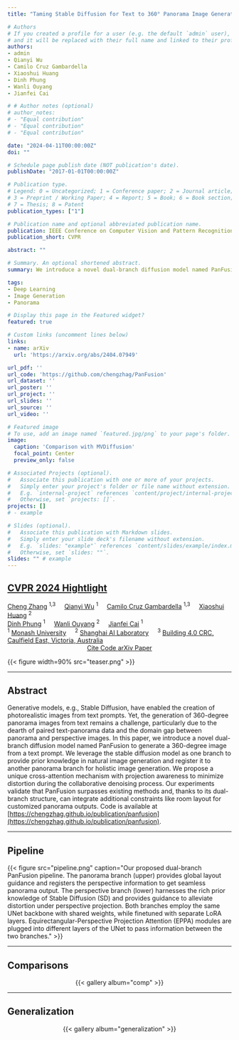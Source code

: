 ```yaml
---
title: "Taming Stable Diffusion for Text to 360° Panorama Image Generation"

# Authors
# If you created a profile for a user (e.g. the default `admin` user), write the username (folder name) here 
# and it will be replaced with their full name and linked to their profile.
authors:
- admin
- Qianyi Wu
- Camilo Cruz Gambardella
- Xiaoshui Huang
- Dinh Phung
- Wanli Ouyang
- Jianfei Cai

# # Author notes (optional)
# author_notes:
# - "Equal contribution"
# - "Equal contribution"
# - "Equal contribution"

date: "2024-04-11T00:00:00Z"
doi: ""

# Schedule page publish date (NOT publication's date).
publishDate: "2017-01-01T00:00:00Z"

# Publication type.
# Legend: 0 = Uncategorized; 1 = Conference paper; 2 = Journal article;
# 3 = Preprint / Working Paper; 4 = Report; 5 = Book; 6 = Book section;
# 7 = Thesis; 8 = Patent
publication_types: ["1"]

# Publication name and optional abbreviated publication name.
publication: IEEE Conference on Computer Vision and Pattern Recognition
publication_short: CVPR

abstract: ""

# Summary. An optional shortened abstract.
summary: We introduce a novel dual-branch diffusion model named PanFusion to generate a 360-degree image from a text prompt.

tags:
- Deep Learning
- Image Generation
- Panorama

# Display this page in the Featured widget?
featured: true

# Custom links (uncomment lines below)
links:
- name: arXiv
  url: 'https://arxiv.org/abs/2404.07949'

url_pdf: ''
url_code: 'https://github.com/chengzhag/PanFusion'
url_dataset: ''
url_poster: ''
url_project: ''
url_slides: ''
url_source: ''
url_video: ''

# Featured image
# To use, add an image named `featured.jpg/png` to your page's folder. 
image:
  caption: 'Comparison with MVDiffusion'
  focal_point: Center
  preview_only: false

# Associated Projects (optional).
#   Associate this publication with one or more of your projects.
#   Simply enter your project's folder or file name without extension.
#   E.g. `internal-project` references `content/project/internal-project/index.md`.
#   Otherwise, set `projects: []`.
projects: []
# - example

# Slides (optional).
#   Associate this publication with Markdown slides.
#   Simply enter your slide deck's filename without extension.
#   E.g. `slides: "example"` references `content/slides/example/index.md`.
#   Otherwise, set `slides: ""`.
slides: "" # example
---
```


<!-- {{% callout note %}}
Click the *Cite* button above to demo the feature to enable visitors to import publication metadata into their reference management software.
{{% /callout %}}

{{% callout note %}}
Create your slides in Markdown - click the *Slides* button to check out the example.
{{% /callout %}}

Supplementary notes can be added here, including [code, math, and images](https://wowchemy.com/docs/writing-markdown-latex/). -->


## [<div class="publication-header">CVPR 2024 Hightlight</div>](https://cvpr.thecvf.com/Conferences/2024)

<div class="publication-header">
  <a href="https://chengzhag.github.io/" target="_blank">Cheng Zhang</a>
  <sup>1,3</sup>
  &nbsp; &nbsp;
  <a href="https://wuqianyi.top" target="_blank">Qianyi Wu</a>
  <sup>1</sup>
  &nbsp; &nbsp;
  <a href="https://www.researchgate.net/profile/Camilo-Cruz-Gambardella" target="_blank">Camilo Cruz Gambardella</a>
  <sup>1,3</sup>
  &nbsp; &nbsp;
  <a href="https://xiaoshuihuang.github.io" target="_blank">Xiaoshui Huang</a>
  <sup>2</sup>
  <!-- &nbsp; &nbsp; -->
  <br />
  <a href="https://dinhphung.ml" target="_blank">Dinh Phung</a>
  <sup>1</sup>
  &nbsp; &nbsp;
  <a href="https://wlouyang.github.io" target="_blank">Wanli Ouyang</a>
  <sup>2</sup>
  &nbsp; &nbsp;
  <a href="https://jianfei-cai.github.io" target="_blank">Jianfei Cai</a>
  <sup>1</sup>
</div>

<div class="publication-header">
  <sup>1</sup>
  <a href="https://www.monash.edu" target="_blank">Monash University</a> 
  &nbsp; &nbsp;
  <!-- <br /> -->
  <sup>2</sup>
  <a href="https://www.shlab.org.cn" target="_blank">Shanghai AI Laboratory</a> 
  <!-- <br /> -->
  &nbsp; &nbsp;
  <sup>3</sup>
  <a href="https://building4pointzero.org" target="_blank">Building 4.0 CRC, Caulfield East, Victoria, Australia</a>
</div>

<center>
  <a href="#" class="btn btn-outline-primary js-cite-modal" data-filename="cite.bib">
  Cite
  </a>
  <a href="https://github.com/chengzhag/PanFusion" class="btn btn-outline-primary" target="_blank">
  Code
  </a>
  <!-- <a href="https://www.youtube.com/watch?v=Kg0du7mFu60" class="btn btn-outline-primary" target="_blank">
  YouTube
  </a>
  <a href="https://www.bilibili.com/video/BV1By4y1g7c5/" class="btn btn-outline-primary" target="_blank">
  bilibili
  </a> -->
  <a href="https://arxiv.org/abs/2404.07949" class="btn btn-outline-primary" target="_blank">
  arXiv
  </a> 
  <a href="https://arxiv.org/pdf/2404.07949.pdf" class="btn btn-outline-primary" target="_blank">
  Paper
  </a>
</center>

{{< figure width=90% src="teaser.png" >}}

---
## Abstract
Generative models, e.g., Stable Diffusion, have enabled the creation of photorealistic images from text prompts. Yet, the generation of 360-degree panorama images from text remains a challenge, particularly due to the dearth of paired text-panorama data and the domain gap between panorama and perspective images. In this paper, we introduce a novel dual-branch diffusion model named PanFusion to generate a 360-degree image from a text prompt. We leverage the stable diffusion model as one branch to provide prior knowledge in natural image generation and register it to another panorama branch for holistic image generation. We propose a unique cross-attention mechanism with projection awareness to minimize distortion during the collaborative denoising process. Our experiments validate that PanFusion surpasses existing methods and, thanks to its dual-branch structure, can integrate additional constraints like room layout for customized panorama outputs. Code is available at [https://chengzhag.github.io/publication/panfusion](https://chengzhag.github.io/publication/panfusion).

---
## Pipeline

{{< figure src="pipeline.png" caption="Our proposed dual-branch PanFusion pipeline. The panorama branch (upper) provides global layout guidance and registers the perspective information to get seamless panorama output. The perspective branch (lower) harnesses the rich prior knowledge of Stable Diffusion (SD) and provides guidance to alleviate distortion under perspective projection. Both branches employ the same UNet backbone with shared weights, while finetuned with separate LoRA layers. Equirectangular-Perspective Projection Attention (EPPA) modules are plugged into different layers of the UNet to pass information between the two branches." >}}


---
## Comparisons

<center>
  {{< gallery album="comp" >}}
</center>

---
## Generalization

<center>
  {{< gallery album="generalization" >}}
</center>
